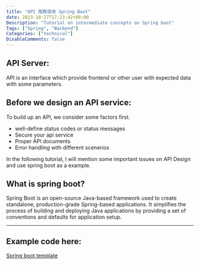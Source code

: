 ```yaml
---
title: "API 服務使用 Spring Boot"
date: 2023-10-27T17:23:42+08:00
Description: "Tutorial on intermediate concepts on Spring boot"
Tags: ["Spring", "Backend"]
Categories: ["technical"]
DisableComments: false
---
```


## API Server: 
API is an interface which provide frontend or other user with expected data with some parameters. 

## Before we design an API service: 
To build up an API, we consider some factors first. 

- well-define status codes or status messages
- Secure your api service 
- Proper API documents
- Error handling with different scenerios

In the following tutorial, I will mention some important issues on API Design and use spring boot as a example. 

## What is spring boot? 
Spring Boot is an open-source Java-based framework used to create standalone, production-grade Spring-based applications. It simplifies the process of building and deploying Java applications by providing a set of conventions and defaults for application setup.

---
## Example code here: 
[Spring boot template](https://github.com/victorlikecode/Spring-boot-template)
